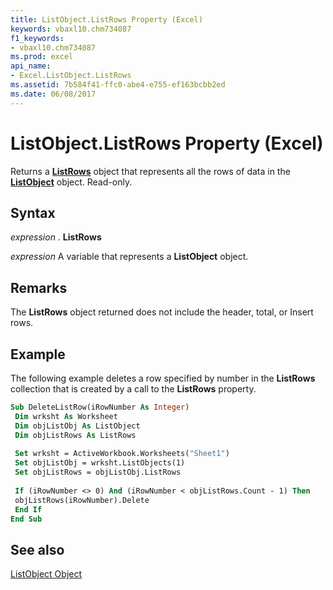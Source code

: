 ```yaml
---
title: ListObject.ListRows Property (Excel)
keywords: vbaxl10.chm734087
f1_keywords:
- vbaxl10.chm734087
ms.prod: excel
api_name:
- Excel.ListObject.ListRows
ms.assetid: 7b584f41-ffc0-abe4-e755-ef163bcbb2ed
ms.date: 06/08/2017
---
```



# ListObject.ListRows Property (Excel)

Returns a  **[ListRows](Excel.ListRows.md)** object that represents all the rows of data in the **[ListObject](Excel.ListObject.md)** object. Read-only.


## Syntax

 _expression_ . **ListRows**

 _expression_ A variable that represents a **ListObject** object.


## Remarks

The  **ListRows** object returned does not include the header, total, or Insert rows.


## Example

The following example deletes a row specified by number in the  **ListRows** collection that is created by a call to the **ListRows** property.


```vb
Sub DeleteListRow(iRowNumber As Integer) 
 Dim wrksht As Worksheet 
 Dim objListObj As ListObject 
 Dim objListRows As ListRows 
 
 Set wrksht = ActiveWorkbook.Worksheets("Sheet1") 
 Set objListObj = wrksht.ListObjects(1) 
 Set objListRows = objListObj.ListRows 
 
 If (iRowNumber <> 0) And (iRowNumber < objListRows.Count - 1) Then 
 objListRows(iRowNumber).Delete 
 End If 
End Sub
```


## See also


[ListObject Object](Excel.ListObject.md)

